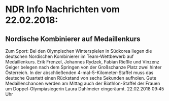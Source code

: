 # NDR Info Nachrichten vom 22.02.2018:


## Nordische Kombinierer auf Medaillenkurs
Zum Sport: Bei den Olympischen Winterspielen in Südkorea liegen die deutschen Nordischen Kombinierer im Team-Wettbewerb auf Medaillenkurs. Erik Frenzel, Johannes Rydzek, Fabian Rießle und Vinzenz Geiger belegen nach dem Springen von der Großschanze Platz zwei hinter Österreich. In der abschließenden 4-mal-5-Kilometer-Staffel muss das deutsche Quartett einen Rückstand von sechs Sekunden aufholen. Gute Medaillenchancen werden am Mittag auch der Biathlon-Staffel der Frauen um Doppel-Olympiasiegerin Laura Dahlmeier eingeräumt. 22.02.2018 09:45 Uhr 
